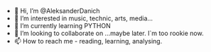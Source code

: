 - 👋 Hi, I’m @AleksanderDanich
- 👀 I’m interested in music, technic, arts, media...
- 🌱 I’m currently learning PYTHON
- 💞️ I’m looking to collaborate on ...maybe later. I`m too rookie now.
- 📫 How to reach me - reading, learning, analysing.

<!---
AleksanderDanich/AleksanderDanich is a ✨ special ✨ repository because its `README.md` (this file) appears on your GitHub profile.
You can click the Preview link to take a look at your changes.
--->
